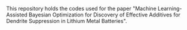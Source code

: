 This repository holds the codes used for the paper "Machine Learning-Assisted Bayesian Optimization for Discovery of Effective Additives for Dendrite Suppression in Lithium Metal Batteries".

